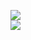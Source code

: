 [![](https://img.shields.io/badge/Made%20With-Github%20Spray-lightgrey.svg?style=for-the-badge&logo=github)](https://github.com/Annihil/github-spray#358)  
[![](https://i.imgur.com/2DrTn0Z.gif)](https://github.com/Annihil/github-spray)